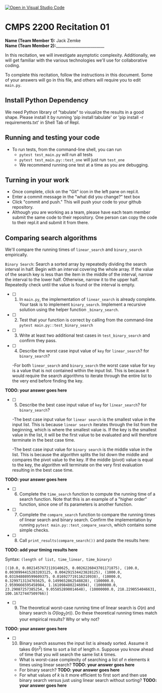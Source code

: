[![Open in Visual Studio Code](https://classroom.github.com/assets/open-in-vscode-718a45dd9cf7e7f842a935f5ebbe5719a5e09af4491e668f4dbf3b35d5cca122.svg)](https://classroom.github.com/online_ide?assignment_repo_id=11681059&assignment_repo_type=AssignmentRepo)
# CMPS 2200  Recitation 01

**Name (Team Member 1):** Jack Zemke  
**Name (Team Member 2):**_________________________

In this recitation, we will investigate asymptotic complexity. Additionally, we will get familiar with the various technologies we'll use for collaborative coding.

To complete this recitation, follow the instructions in this document. Some of your answers will go in this file, and others will require you to edit `main.py`.

## Install Python Dependency

We need Python library of "tabulate" to visualize the results in a good shape. Please install it by running 'pip install tabulate' or 'pip install -r requirements.txt' in Shell Tab of Repl.  

## Running and testing your code

- To run tests, from the command-line shell, you can run
  + `pytest test_main.py` will run all tests
  + `pytest test_main.py::test_one` will just run `test_one`
  + We recommend running one test at a time as you are debugging.

## Turning in your work

- Once complete, click on the "Git" icon in the left pane on repl.it.
- Enter a commit message in the "what did you change?" text box
- Click "commit and push." This will push your code to your github repository.
- Although you are working as a team, please have each team member submit the same code to their repository. One person can copy the code to their repl.it and submit it from there.

## Comparing search algorithms

We'll compare the running times of `linear_search` and `binary_search` empirically.

`Binary Search`: Search a sorted array by repeatedly dividing the search interval in half. Begin with an interval covering the whole array. If the value of the search key is less than the item in the middle of the interval, narrow the interval to the lower half. Otherwise, narrow it to the upper half. Repeatedly check until the value is found or the interval is empty.

- [ ] 1. In `main.py`, the implementation of `linear_search` is already complete. Your task is to implement `binary_search`. Implement a recursive solution using the helper function `_binary_search`. 

- [ ] 2. Test that your function is correct by calling from the command-line `pytest main.py::test_binary_search`

- [ ] 3. Write at least two additional test cases in `test_binary_search` and confirm they pass.

- [ ] 4. Describe the worst case input value of `key` for `linear_search`? for `binary_search`? 
  
  -For both `linear_search` and `binary_search` the worst case value for `key` is a value that is not contained within the input list. This is because it would require the search algorithms to iterate through the entire list to the very end before finding the key.

**TODO: your answer goes here**

- [ ] 5. Describe the best case input value of `key` for `linear_search`? for `binary_search`? 
  
  -The best case input value for `linear search` is the smallest value in the input list. This is because `linear search` iterates through the list from the beginning, which is where the smallest value is. If the key is the smallest value in the list, it will be the first value to be evaluated and will therefore terminate in the best case time.

  -The best case input value for `binary search` is the middle value in the list. This is because the algorithm splits the list down the middle and compares the pivot value to the key. If the middle (pivot) value is equal to the key, the algorithm will terminate on the very first evaluation resulting in the best case time. 

**TODO: your answer goes here**

- [ ] 6. Complete the `time_search` function to compute the running time of a search function. Note that this is an example of a "higher order" function, since one of its parameters is another function.

- [ ] 7. Complete the `compare_search` function to compare the running times of linear search and binary search. Confirm the implementation by running `pytest main.py::test_compare_search`, which contains some simple checks.

- [ ] 8. Call `print_results(compare_search())` and paste the results here:

**TODO: add your timing results here**

Syntax: `(length of list, time_linear, time_binary)`

`[(10.0, 0.0021457672119140625, 0.0026226043701171875), (100.0, 0.0030994415283203125, 0.004291534423828125), (1000.0, 0.031948089599609375, 0.016927719116210938), (10000.0, 0.3299713134765625, 0.1499652862548828), (100000.0, 2.9599666595458984, 1.1610984802246094), (1000000.0, 23.29087257385254, 9.055852890014648), (10000000.0, 218.2290554046631, 100.16727447509766)]`

- [ ] 9. The theoretical worst-case running time of linear search is $O(n)$ and binary search is $O(log_2(n))$. Do these theoretical running times match your empirical results? Why or why not?

**TODO: your answer goes here**

- [ ] 10. Binary search assumes the input list is already sorted. Assume it takes $\Theta(n^2)$ time to sort a list of length $n$. Suppose you know ahead of time that you will search the same list $k$ times. 
  + What is worst-case complexity of searching a list of $n$ elements $k$ times using linear search? **TODO: your answer goes here**
  + For binary search? **TODO: your answer goes here**
  + For what values of $k$ is it more efficient to first sort and then use binary search versus just using linear search without sorting? **TODO: your answer goes here**
